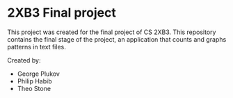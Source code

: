 # 2XB3 Final project
This project was created for the final project of CS 2XB3. This repository contains the final stage of the project, an application that counts and graphs patterns in text files. 


Created by:
  - George Plukov
  - Philip Habib
  - Theo Stone

